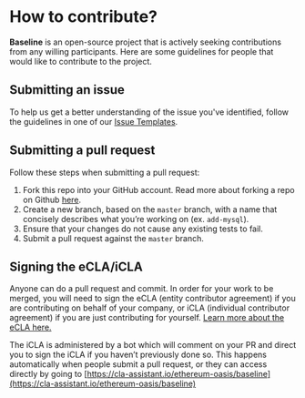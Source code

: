 # How to contribute?

**Baseline** is an open-source project that is actively seeking contributions
from any willing participants. Here are some guidelines for people that would
like to contribute to the project.

## Submitting an issue

To help us get a better understanding of the issue you've identified, follow the
guidelines in one of our
[Issue Templates](https://github.com/ethereum-oasis/baseline/tree/master/.github/ISSUE_TEMPLATE).

## Submitting a pull request

Follow these steps when submitting a pull request:

1. Fork this repo into your GitHub account. Read more about forking a repo on
   Github [here](https://help.github.com/articles/fork-a-repo/).
1. Create a new branch, based on the `master` branch, with a name that concisely
   describes what you’re working on (ex. `add-mysql`).
1. Ensure that your changes do not cause any existing tests to fail.
1. Submit a pull request against the `master` branch.

## Signing the eCLA/iCLA

Anyone can do a pull request and commit. In order for your work to be merged,
you will need to sign the eCLA (entity contributor agreement) if you are
contributing on behalf of your company, or iCLA (individual contributor
agreement) if you are just contributing for yourself.
[Learn more about the eCLA here.](https://www.oasis-open.org/resources/projects/cla/projects-entity-cla)

The iCLA is administered by a bot which will comment on your PR and direct you
to sign the iCLA if you haven’t previously done so. This happens automatically
when people submit a pull request, or they can access directly by going to
[https://cla-assistant.io/ethereum-oasis/baseline](https://cla-assistant.io/ethereum-oasis/baseline)
